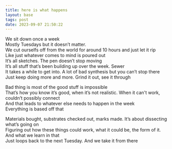 ```yaml
---
title: here is what happens
layout: base
tags: post
date: 2023-09-07 21:50:22
---
```


We sit down once a week  
Mostly Tuesdays but it doesn’t matter.    
We cut ourselfs off from the world for around 10 hours and just let it rip  
Like just whatever comes to mind is poured out  
It’s all sketches. The pen doesn’t stop moving  
It’s all stuff that’s been building up over the week. Sewer  
It takes a while to get into. A lot of bad synthesis but you can’t stop there  
Just keep doing more and more. Grind it out, see it through

Bad thing is most of the good stuff is impossible  
That’s how you know it’s good, when it’s not realistic. When it can't work, couldn’t possibly connect   
And that leads to whatever else needs to happen in the week  
Everything is based off that

Materials bought, substrates checked out, marks made. It’s about dissecting what’s going on  
Figuring out how these things could work, what it could be, the form of it. And what we learn in that  
Just loops back to the next Tuesday. And we take it from there